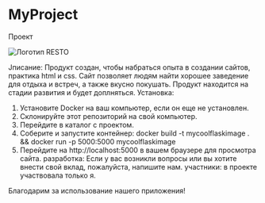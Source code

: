 # MyProject
 Проект

![Логотип](https://octodex.github.com/images/orderedlistocat.png "Логотип GitHub")
RESTO

Jписание: Продукт создан, чтобы набраться опыта в создании сайтов, практика html и css. Сайт позволяет людям найти хорошее заведение для отдыха и встреч, а также вкусно покушать. Продукт находится на стадии развития и будет доплняться.
Установка:
1. Установите Docker на ваш компьютер, если он еще не установлен.
2. Склонируйте этот репозиторий на свой компьютер.
3. Перейдите в каталог с проектом.
4. Соберите и запустите контейнер: docker build -t mycoolflaskimage . && docker run -p 5000:5000 mycoolflaskimage 
5. Перейдите на http://localhost:5000 в вашем браузере для просмотра сайта.
разработка: Если у вас возникли вопросы или вы хотите внести свой вклад, пожалуйста, напишите нам.
участники: в проекте участвовала только я.

Благодарим за использование нашего приложения!